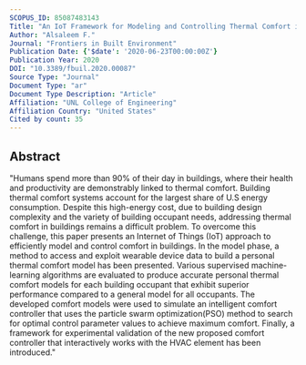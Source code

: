 ```yaml
---
SCOPUS_ID: 85087483143
Title: "An IoT Framework for Modeling and Controlling Thermal Comfort in Buildings"
Author: "Alsaleem F."
Journal: "Frontiers in Built Environment"
Publication Date: {'$date': '2020-06-23T00:00:00Z'}
Publication Year: 2020
DOI: "10.3389/fbuil.2020.00087"
Source Type: "Journal"
Document Type: "ar"
Document Type Description: "Article"
Affiliation: "UNL College of Engineering"
Affiliation Country: "United States"
Cited by count: 35
---
```


## Abstract
"Humans spend more than 90% of their day in buildings, where their health and productivity are demonstrably linked to thermal comfort. Building thermal comfort systems account for the largest share of U.S energy consumption. Despite this high-energy cost, due to building design complexity and the variety of building occupant needs, addressing thermal comfort in buildings remains a difficult problem. To overcome this challenge, this paper presents an Internet of Things (IoT) approach to efficiently model and control comfort in buildings. In the model phase, a method to access and exploit wearable device data to build a personal thermal comfort model has been presented. Various supervised machine-learning algorithms are evaluated to produce accurate personal thermal comfort models for each building occupant that exhibit superior performance compared to a general model for all occupants. The developed comfort models were used to simulate an intelligent comfort controller that uses the particle swarm optimization(PSO) method to search for optimal control parameter values to achieve maximum comfort. Finally, a framework for experimental validation of the new proposed comfort controller that interactively works with the HVAC element has been introduced."
